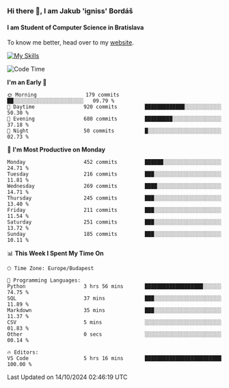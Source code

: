 ### Hi there 👋, I am Jakub 'igniss' Bordáš

#### I am Student of Computer Science in Bratislava
To know me better, head over to my [website](https://bordas.sk).

[![My Skills](https://skillicons.dev/icons?i=js,html,css,figma,svelte,java,kotlin,python,postgresql,typescript,nest,nodejs)](https://bordas.sk)


<!--START_SECTION:waka-->
![Code Time](http://img.shields.io/badge/Code%20Time-1%2C540%20hrs%208%20mins-blue)

**I'm an Early 🐤** 

```text
🌞 Morning                179 commits         ██░░░░░░░░░░░░░░░░░░░░░░░   09.79 % 
🌆 Daytime                920 commits         █████████████░░░░░░░░░░░░   50.30 % 
🌃 Evening                680 commits         █████████░░░░░░░░░░░░░░░░   37.18 % 
🌙 Night                  50 commits          █░░░░░░░░░░░░░░░░░░░░░░░░   02.73 % 
```
📅 **I'm Most Productive on Monday** 

```text
Monday                   452 commits         ██████░░░░░░░░░░░░░░░░░░░   24.71 % 
Tuesday                  216 commits         ███░░░░░░░░░░░░░░░░░░░░░░   11.81 % 
Wednesday                269 commits         ████░░░░░░░░░░░░░░░░░░░░░   14.71 % 
Thursday                 245 commits         ███░░░░░░░░░░░░░░░░░░░░░░   13.40 % 
Friday                   211 commits         ███░░░░░░░░░░░░░░░░░░░░░░   11.54 % 
Saturday                 251 commits         ███░░░░░░░░░░░░░░░░░░░░░░   13.72 % 
Sunday                   185 commits         ███░░░░░░░░░░░░░░░░░░░░░░   10.11 % 
```


📊 **This Week I Spent My Time On** 

```text
🕑︎ Time Zone: Europe/Budapest

💬 Programming Languages: 
Python                   3 hrs 56 mins       ███████████████████░░░░░░   74.75 % 
SQL                      37 mins             ███░░░░░░░░░░░░░░░░░░░░░░   11.89 % 
Markdown                 35 mins             ███░░░░░░░░░░░░░░░░░░░░░░   11.37 % 
CSV                      5 mins              ░░░░░░░░░░░░░░░░░░░░░░░░░   01.83 % 
Other                    0 secs              ░░░░░░░░░░░░░░░░░░░░░░░░░   00.14 % 

🔥 Editors: 
VS Code                  5 hrs 16 mins       █████████████████████████   100.00 % 
```


 Last Updated on 14/10/2024 02:46:19 UTC
<!--END_SECTION:waka-->
